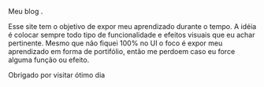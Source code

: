 Meu blog .

Esse site tem o objetivo de expor meu aprendizado durante o tempo.
A idéia é colocar sempre todo tipo de funcionalidade e efeitos visuais que eu achar pertinente.
Mesmo que não fiquei 100% no UI o foco é expor meu aprendizado em forma de portifólio, então me perdoem caso eu force alguma função ou efeito.

Obrigado por visitar ótimo dia 
